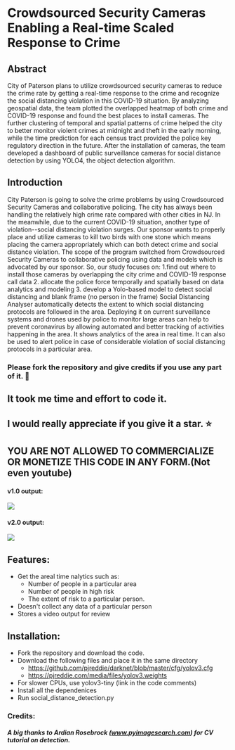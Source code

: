 # Crowdsourced Security Cameras Enabling a Real-time Scaled Response to Crime
## Abstract
City of Paterson plans to utilize crowdsourced security cameras to reduce the crime rate by getting a real-time response to the crime and recognize the social distancing violation in this COVID-19 situation. By analyzing geospatial data, the team plotted the overlapped heatmap of both crime and COVID-19 response and found the best places to install cameras. The further clustering of temporal and spatial patterns of crime helped the city to better monitor violent crimes at midnight and theft in the early morning, while the time prediction for each census tract provided the police key regulatory direction in the future.  After the installation of cameras, the team developed a dashboard of public surveillance cameras for social distance detection by using YOLO4, the object detection algorithm. 


## Introduction
City Paterson is going to solve the crime problems by using Crowdsourced Security Cameras and collaborative policing. The city has always been handling the relatively high crime rate compared with other cities in NJ. In the meanwhile, due to the current COVID-19 situation, another type of violation--social distancing violation surges. Our sponsor wants to properly place and utilize cameras to kill two birds with one stone which means placing the camera appropriately which can both detect crime and social distance violation.
The scope of the program switched from Crowdsourced Security Cameras to collaborative policing using data and models which is advocated by our sponsor. So, our study focuses on: 1.find out where to install those cameras by overlapping  the city crime and COVID-19 response call data 2. allocate the police force temporally and spatially based on data analytics and modeling 3. develop a Yolo-based model to detect social distancing and blank frame (no person in the frame)
Social Distancing Analyser automatically detects the extent to which social distancing protocols are followed in the area.
Deploying it on current surveillance systems and drones used by police to monitor large areas can help to prevent coronavirus by allowing automated and better tracking of activities happening in the area. It shows analytics of the area in real time. It can also be used to alert police in case of considerable violation of social distancing protocols in a particular area. 

  ### Please fork the repository and give credits if you use any part of it. :slightly_smiling_face:
  ## It took me time and effort to code it.
  ## I would really appreciate if you give it a star. :star:
  ## YOU ARE NOT ALLOWED TO COMMERCIALIZE OR MONETIZE THIS CODE IN ANY FORM.(Not even youtube)
 
#### v1.0 output:

![](output.gif)

#### v2.0 output:
![](op2.gif)

## Features:
* Get the areal time nalytics such as:
   - Number of people in a particular area
   - Number of people in high risk
   - The extent of risk to a particular person.
* Doesn't collect any data of a particular person
* Stores a video output for review


## Installation:
* Fork the repository and download the code.
* Download the following files and place it in the same directory
   - https://github.com/pjreddie/darknet/blob/master/cfg/yolov3.cfg
   - https://pjreddie.com/media/files/yolov3.weights
* For slower CPUs, use yolov3-tiny (link in the code comments)
* Install all the dependenices
* Run social_distance_detection.py
### Credits:
##### A big thanks to Ardian Rosebrock (www.pyimagesearch.com) for CV tutorial on detection.
